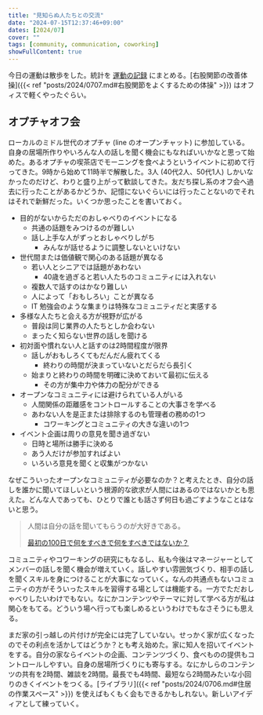 ```yaml
---
title: "見知らぬ人たちとの交流"
date: "2024-07-15T12:37:46+09:00"
dates: [2024/07]
cover: ""
tags: [community, communication, coworking]
showFullContent: true
---
```


今日の運動は散歩をした。統計を [運動の記録](https://docs.google.com/spreadsheets/d/1bg85QtM-LciUgey8I79uI7vW2PEwsP6TVdeIRVkACBg/edit?usp=sharing) にまとめる。[右股関節の改善体操]({{< ref "posts/2024/0707.md#右股関節をよくするための体操" >}}) はオフィスで軽くやったぐらい。

## オプチャオフ会

ローカルのミドル世代のオプチャ (line のオープンチャット) に参加している。自身の居場所作りやいろんな人の話しを聞く機会にもなればいいかなと思って始めた。あるオプチャの喫茶店でモーニングを食べようというイベントに初めて行ってきた。9時から始めて11時半で解散した。3人 (40代2人、50代1人) しかいなかったのだけど、わりと盛り上がって歓談してきた。友だち探し系のオフ会へ過去に行ったことがあるかどうか、記憶にないぐらいには行ったことないのでそれはそれで新鮮だった。いくつか思ったことを書いておく。

* 目的がないからただのおしゃべりのイベントになる
  * 共通の話題をみつけるのが難しい
  * 話し上手な人がずっとおしゃべりしがち
    * みんなが話せるように調整しないといけない
* 世代間または価値観で関心のある話題が異なる
  * 若い人とシニアでは話題があわない
    * 40歳を過ぎると若い人たちのコミュニティには入れない
  * 複数人で話すのはかなり難しい
  * 人によって「おもしろい」ことが異なる
  * IT 勉強会のような集まりは特殊なコミュニティだと実感する
* 多様な人たちと会える方が視野が広がる
  * 普段は同じ業界の人たちとしか会わない
  * まったく知らない世界の話しを聞ける
* 初対面や慣れない人と話すのは2時間程度が限界
  * 話しがおもしろくてもだんだん疲れてくる
    * 終わりの時間が決まっていないとだらだら長引く
  * 始まりと終わりの時間を明確に決めておいて最初に伝える
    * その方が集中力や体力の配分ができる
* オープンなコミュニティには避けられている人がいる
  * 人間関係の距離感をコントロールすることの大事さを学べる
  * あわない人を是正または排除するのも管理者の務めの1つ
    * コワーキングとコミュニティの大きな違いの1つ
* イベント企画は周りの意見を聞き過ぎない
  * 日時と場所は勝手に決める
  * あう人だけが参加すればよい
  * いろいろ意見を聞くと収集がつかない

なぜこういったオープンなコミュニティが必要なのか？と考えたとき、自分の話しを誰かに聞いてほしいという根源的な欲求が人間にはあるのではないかとも思えた。どんな人であっても、ひとりで誰とも話さず何日も過ごすようなことはないと思う。

> 人間は自分の話を聞いてもらうのが大好きである。
> 
> [最初の100日で何をすべきで何をすべきではないか？](https://note.com/mmiya/n/n6196c7b18a3f)

コミュニティやコワーキングの研究にもなるし、私も今後はマネージャーとしてメンバーの話しを聞く機会が増えていく。話しやすい雰囲気づくり、相手の話しを聞くスキルを身につけることが大事になっていく。なんの共通点もないコミュニティの方がそういったスキルを習得する場としては機能する。一方でただおしゃべりしたいわけでもない。なにかコンテンツやテーマに対して学べる方が私は関心をもてる。どういう場へ行っても楽しめるというわけでもなさそうにも思える。

まだ家の引っ越しの片付けが完全には完了していない。せっかく家が広くなったのでその利点を活かしてはどうか？とも考え始めた。家に知人を招いてイベントをする。自分の家ならイベントの企画、コンテンツづくり、食べものの提供もコントロールしやすい。自身の居場所づくりにも寄与する。なにかしらのコンテンツの共有を2時間、雑談を2時間。最長でも4時間、最短なら2時間みたいな小回りのきくイベントをつくる。[ライブラリ]({{< ref "posts/2024/0706.md#住居の作業スペース" >}}) を使えばもくもく会もできるかもしれない。新しいアイディアとして練っていく。
